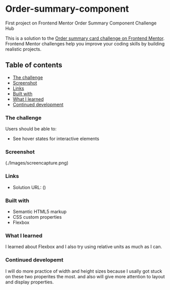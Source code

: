 # Order-summary-component
First project on Frontend Mentor Order Summary Component Challenge Hub

This is a solution to the [Order summary card challenge on Frontend Mentor](https://www.frontendmentor.io/challenges/order-summary-component-QlPmajDUj). Frontend Mentor challenges help you improve your coding skills by building realistic projects. 

## Table of contents

  - [The challenge](#the-challenge)
  - [Screenshot](#screenshot)
  - [Links](#links)
  - [Built with](#built-with)
  - [What I learned](#what-i-learned)
  - [Continued development](#continued-development)

### The challenge 

Users should be able to: 
- See hover states for interactive elements 

### Screenshot 

(./Images/screencapture.png) 

### Links 

- Solution URL: ()

### Built with 

- Semantic HTML5 markup 
- CSS custom properties 
- Flexbox 

### What I learned 

I learned about Flexbox and I also try using relative units as much as I can. 

### Continued developemt 

I will do more practice of width and height sizes because I usally got stuck on these two properites the most. and also will give more attention to layout and display properties.